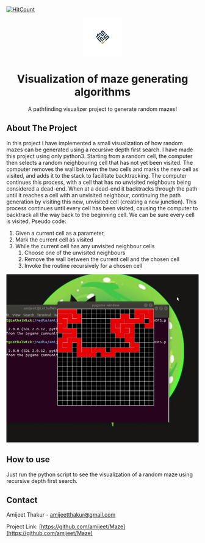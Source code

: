 [![HitCount](http://hits.dwyl.com/amijeet/Maze.svg)](http://hits.dwyl.com/amijeet/Maze)
<!-- PROJECT LOGO -->
<p align="center">
  <a href="https://en.wikipedia.org/wiki/Maze_generation_algorithm">
    <img src="images/mazeLogo.jpg" alt="Logo" width="100" height="100">
  </a>

  <h1 align="center">Visualization of maze generating algorithms</h1>

  <p align="center">
    A pathfinding visualizer project to generate random mazes!
  </p>
</p>

<!-- ABOUT THE PROJECT -->
## About The Project

In this project I have implemented a small visualization of how random mazes can be generated using a recursive depth first search. I have made this project using only python3. 
Starting from a random cell, the computer then selects a random neighbouring cell that has not yet been visited. The computer removes the wall between the two cells and marks the new cell as visited, and adds it to the stack to facilitate backtracking. The computer continues this process, with a cell that has no unvisited neighbours being considered a dead-end. When at a dead-end it backtracks through the path until it reaches a cell with an unvisited neighbour, continuing the path generation by visiting this new, unvisited cell (creating a new junction). This process continues until every cell has been visited, causing the computer to backtrack all the way back to the beginning cell. We can be sure every cell is visited.
Pseudo code:
1. Given a current cell as a parameter,
2. Mark the current cell as visited
3. While the current cell has any unvisited neighbour cells
    1. Choose one of the unvisited neighbours
    2. Remove the wall between the current cell and the chosen cell
    3. Invoke the routine recursively for a chosen cell

[![Product GIF][product-GIF]](https://en.wikipedia.org/wiki/Maze_generation_algorithm)

<!-- USAGE EXAMPLES -->
## How to use

Just run the python script to see the visualization of a random maze using recursive depth first search.

<!-- CONTACT -->
## Contact

Amijeet Thakur - [amijeetthakur@gmail.com](mailto:amijeetthakur@gmail.com)

Project Link: [https://github.com/amijeet/Maze](https://github.com/amijeet/Maze)

<!-- MARKDOWN LINKS & IMAGES -->

[product-GIF]: images/generatingMazeGIF.gif
